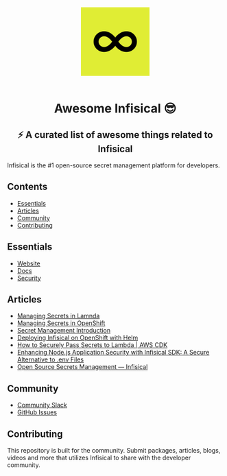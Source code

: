 <p align="center">
  <br>
  <img width="160" src="./infisical-logo.png" alt="logo of awesome-infisical repository">
  <br>
  <br>
</p>
<h1 align='center'>
  Awesome Infisical 😎
  <br>
</h1>

<h2 align='center'>
  ⚡️ A curated list of awesome things related to Infisical
  <br>
</h2>

Infisical is the #1 open-source secret management platform for developers.


## Contents

- [Essentials](#essentials)
- [Articles](#articles)
- [Community](#community)
- [Contributing](#contributing)


## Essentials

- [Website](https://infisical.com?ref=awesome-github)
- [Docs](https://infisical.com/docs?ref=awesome-github)
- [Security](https://infisical.com/docs/internals/overview)


## Articles

- [Managing Secrets in Lamnda](https://medium.com/@sabaniflorian/how-to-securely-pass-secrets-to-lambda-aws-cdk-186599049262)
- [Managing Secrets in OpenShift](https://xphyr.net/post/infisical_ocp/)
- [Secret Management Introduction](https://hansdev.kr/tech/infisical-introduction/)
- [Deploying Infisical on OpenShift with Helm](https://xphyr.net/post/running_infisical_app_on_ocp/)
- [How to Securely Pass Secrets to Lambda | AWS CDK](https://levelup.gitconnected.com/how-to-securely-pass-secrets-to-lambda-aws-cdk-186599049262)
- [Enhancing Node.js Application Security with Infisical SDK: A Secure Alternative to .env Files](https://www.linkedin.com/pulse/enhancing-nodejs-application-security-infisical-sdk-secure-shanu%3FtrackingId=7P0f5z5STQmvnQDoXPXYgw%253D%253D/)
- [Open Source Secrets Management — Infisical](https://medium.com/sourcescribes/infisical-what-it-does-bc30e1288338)


## Community

- [Community Slack](https://infisical.com/slack)
- [GitHub Issues](https://github.com/Infisical/infisical/issues)

## Contributing

This repository is built for the community. Submit packages, articles, blogs, videos and more that utilizes Infisical to share with the developer community. 
